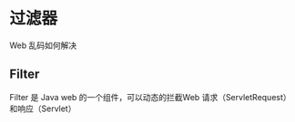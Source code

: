 # 过滤器
Web 乱码如何解决

## Filter
Filter 是 Java web 的一个组件，可以动态的拦截Web 请求（ServletRequest）和响应（Servlet）
<!--stackedit_data:
eyJoaXN0b3J5IjpbLTEyOTcyMDg3MDRdfQ==
-->
